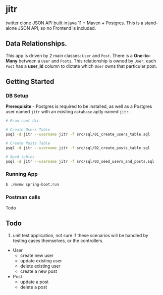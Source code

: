 # jitr
twitter clone JSON API  built in java 11 + Maven + Postgres.  This is a stand-alone JSON API, so no Frontend is included.

## Data Relationships.
This app is driven by 2 main classes: `User` and `Post`. There is a **One-to-Many** between a `User` and `Posts`.  This relationship is owned by `User`, each `Post` has a **user_id** column to dictate which `User` owns that particular post.

## Getting Started

### DB Setup
**Prerequisite** - Postgres is required to be installed, as well as a Postgres user named `jitr` with an existing `database` aptly named `jitr`.
```bash
# From root dir.

# Create Users Table
psql -d jitr --username jitr -f src/sql/01_create_users_table.sql

# Create Posts Table
psql -d jitr --username jitr -f src/sql/02_create_posts_table.sql

# Seed tables
psql -d jitr --username jitr -f src/sql/03_seed_users_and_posts.sql
```

### Running App
```bash
$ ./mvnw spring-boot:run
```

### Postman calls
Todo

## Todo
1. unit test application, not sure if these scenarios will be handled by testing cases themselves, or the controllers.
- User
  - create new user
  - update existing user
  - delete existing user
  - create a new post
- Post
  - update a post
  - delete a post
